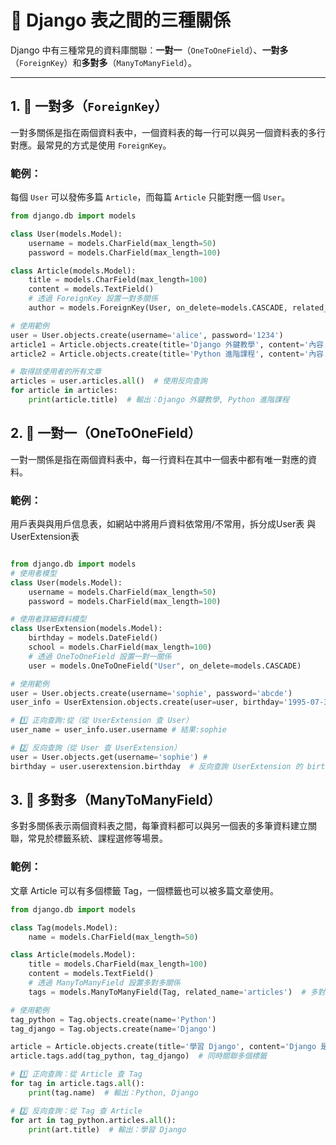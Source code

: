 # 📝 Django 表之間的三種關係

Django 中有三種常見的資料庫關聯：**一對一**（`OneToOneField`）、**一對多**（`ForeignKey`）和**多對多**（`ManyToManyField`）。

---

## 1. 🔗 一對多（`ForeignKey`）

一對多關係是指在兩個資料表中，一個資料表的每一行可以與另一個資料表的多行對應。最常見的方式是使用 `ForeignKey`。

### 範例：
每個 `User` 可以發佈多篇 `Article`，而每篇 `Article` 只能對應一個 `User`。

```python
from django.db import models

class User(models.Model):
    username = models.CharField(max_length=50)
    password = models.CharField(max_length=100)

class Article(models.Model):
    title = models.CharField(max_length=100)
    content = models.TextField()
    # 透過 ForeignKey 設置一對多關係
    author = models.ForeignKey(User, on_delete=models.CASCADE, related_name='articles')

# 使用範例
user = User.objects.create(username='alice', password='1234')
article1 = Article.objects.create(title='Django 外鍵教學', content='內容...', author=user)
article2 = Article.objects.create(title='Python 進階課程', content='內容...', author=user)

# 取得該使用者的所有文章
articles = user.articles.all()  # 使用反向查詢
for article in articles:
    print(article.title)  # 輸出：Django 外鍵教學, Python 進階課程
```


## 2. 🔑 一對一（OneToOneField）

一對一關係是指在兩個資料表中，每一行資料在其中一個表中都有唯一對應的資料。

### 範例：
用戶表與與用戶信息表，如網站中將用戶資料依常用/不常用，拆分成User表 與UserExtension表

```python

from django.db import models
# 使用者模型
class User(models.Model):
    username = models.CharField(max_length=50)
    password = models.CharField(max_length=100)

# 使用者詳細資料模型
class UserExtension(models.Model):
    birthday = models.DateField()
    school = models.CharField(max_length=100)
    # 透過 OneToOneField 設置一對一關係
    user = models.OneToOneField("User", on_delete=models.CASCADE)

# 使用範例
user = User.objects.create(username='sophie', password='abcde')
user_info = UserExtension.objects.create(user=user, birthday='1995-07-30', school='高商')  # 記得指定 user 關聯

# 1️⃣ 正向查詢:從（從 UserExtension 查 User）
user_name = user_info.user.username # 結果:sophie

# 2️⃣ 反向查詢（從 User 查 UserExtension）
user = User.objects.get(username='sophie') #
birthday = user.userextension.birthday  # 反向查詢 UserExtension 的 birthday 結果:1995-07-30
```

## 3. 🔗 多對多（ManyToManyField）

多對多關係表示兩個資料表之間，每筆資料都可以與另一個表的多筆資料建立關聯，常見於標籤系統、課程選修等場景。

### 範例：
文章 Article 可以有多個標籤 Tag，一個標籤也可以被多篇文章使用。

```python
from django.db import models

class Tag(models.Model):
    name = models.CharField(max_length=50)

class Article(models.Model):
    title = models.CharField(max_length=100)
    content = models.TextField()
    # 透過 ManyToManyField 設置多對多關係
    tags = models.ManyToManyField(Tag, related_name='articles')  # 多對多關聯

# 使用範例
tag_python = Tag.objects.create(name='Python')
tag_django = Tag.objects.create(name='Django')

article = Article.objects.create(title='學習 Django', content='Django 是個強大的框架。')
article.tags.add(tag_python, tag_django)  # 同時關聯多個標籤

# 1️⃣ 正向查詢：從 Article 查 Tag
for tag in article.tags.all():
    print(tag.name)  # 輸出：Python, Django

# 2️⃣ 反向查詢：從 Tag 查 Article
for art in tag_python.articles.all():
    print(art.title)  # 輸出：學習 Django
```